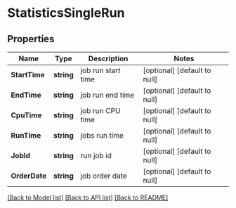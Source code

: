 # StatisticsSingleRun

## Properties
Name | Type | Description | Notes
------------ | ------------- | ------------- | -------------
**StartTime** | **string** | job run start time | [optional] [default to null]
**EndTime** | **string** | job run end time | [optional] [default to null]
**CpuTime** | **string** | job run CPU time | [optional] [default to null]
**RunTime** | **string** | jobs run time | [optional] [default to null]
**JobId** | **string** | run job id | [optional] [default to null]
**OrderDate** | **string** | job order date | [optional] [default to null]

[[Back to Model list]](../README.md#documentation-for-models) [[Back to API list]](../README.md#documentation-for-api-endpoints) [[Back to README]](../README.md)

